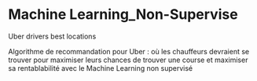 # Machine Learning_Non-Supervise
 Uber drivers best locations

Algorithme de recommandation pour Uber : où les chauffeurs devraient se trouver pour maximiser leurs chances de trouver une course et maximiser sa rentablabilité avec le Machine Learning non supervisé
